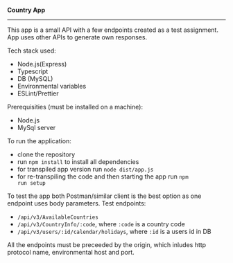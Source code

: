 <b>Country App</b>

<hr>

This app is a small API with a few endpoints created as a test assignment.
App uses other APIs to generate own responses.

Tech stack used:
- Node.js(Express)
- Typescript
- DB (MySQL)
- Environmental variables
- ESLint/Prettier

Prerequisities (must be installed on a machine):
- Node.js
- MySql server

To run the application: 
- clone the repository
- run <code>npm install</code> to install all dependencies
- for transpiled app version run <code>node dist/app.js</code>
- for re-transpiling the code and then starting the app run <code>npm run setup</code>

To test the app both Postman/similar client is the best option as one endpoint uses body parameters.
Test endpoints:
- <code>/api/v3/AvailableCountries</code>
- <code>/api/v3/CountryInfo/:code</code>, where <code>:code</code> is a country code
- <code>/api/v3/users/:id/calendar/holidays</code>, where <code>:id</code> is a users id in DB

All the endpoints must be preceeded by the origin, which inludes http protocol name, environmental host and port.
